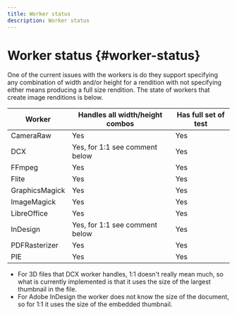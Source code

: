 ```yaml
---
title: Worker status
description: Worker status
---
```


# Worker status {#worker-status}

<!-- Attention: Should we include this information in the public docs? Once we have documented the supported file types from the formats MD file, is this information further useful to the devs?
-->

One of the current issues with the workers is do they support specifying any combination of width and/or height for a rendition with not specifying either means producing a full size rendition. The state of workers that create image renditions is below.

| Worker         | Handles all width/height combos | Has full set of test |
|----------------|---------------------------------|----------------------|
| CameraRaw      | Yes                             | Yes                  |
| DCX            | Yes, for 1:1 see comment below  | Yes                  |
| FFmpeg         | Yes                             | Yes                  |
| Flite          | Yes                             | Yes                  |
| GraphicsMagick | Yes                             | Yes                  |
| ImageMagick    | Yes                             | Yes                  |
| LibreOffice    | Yes                             | Yes                  |
| InDesign       | Yes, for 1:1 see comment below  | Yes                  |
| PDFRasterizer  | Yes                             | Yes                  |
| PIE            | Yes                             | Yes                  |

* For 3D files that DCX worker handles, 1:1 doesn't really mean much, so what is currently implemented is that it uses the size of the largest thumbnail in the file.
* For Adobe InDesign the worker does not know the size of the document, so for 1:1 it uses the size of the embedded thumbnail.
